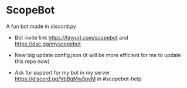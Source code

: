 # ScopeBot
A fun bot made in discord.py

* Bot invite link
https://tinyurl.com/scopebot and https://dsc.gg/myscopebot

* New big update config.json (it will be more efficient for me to update this repo now)

* Ask for support for my bot in my server https://discord.gg/VbBgMw5pyM in #scopebot-help
